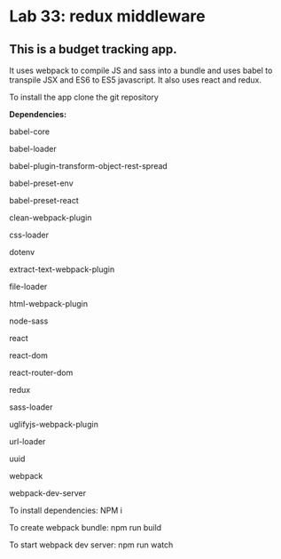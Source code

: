 # Lab 33: redux middleware

## This is a budget tracking app.

It uses webpack to compile JS and sass into a bundle and uses babel to transpile JSX and ES6 to ES5 javascript. It also uses react and redux.

To install the app clone the git repository

__Dependencies:__

  babel-core

  babel-loader

  babel-plugin-transform-object-rest-spread

  babel-preset-env

  babel-preset-react

  clean-webpack-plugin

  css-loader

  dotenv

  extract-text-webpack-plugin

  file-loader

  html-webpack-plugin

  node-sass

  react

  react-dom

  react-router-dom

  redux

  sass-loader

  uglifyjs-webpack-plugin

  url-loader

  uuid

  webpack

  webpack-dev-server

To install dependencies: NPM i

To create webpack bundle: npm run build

To start webpack dev server: npm run watch
